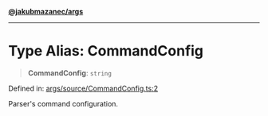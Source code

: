 [**@jakubmazanec/args**](../README.md)

---

# Type Alias: CommandConfig

> **CommandConfig**: `string`

Defined in:
[args/source/CommandConfig.ts:2](https://github.com/jakubmazanec/tools/blob/90a5050fae768000bb00b2044438762c3c8c0f98/packages/args/source/CommandConfig.ts#L2)

Parser's command configuration.
